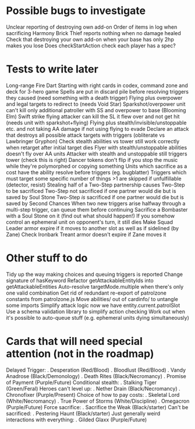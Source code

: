 # Possible bugs to investigate

Unclear reporting of destroying own add-on
Order of items in log when sacrificing Harmony
Brick Thief reports nothing when no damage healed
Check that destroying your own add-on when your base has only 2hp makes you lose
Does checkStartAction check each player has a spec?

# Tests to write later

Long-range
Fire Dart
Starting with right cards in codex, command zone and deck for 3-hero game
Spells are put in discard pile before resolving triggers they caused (need something with a death trigger)
Flying plus overpower and legal targets to redirect to (needs Void Star)
Sparkshot/overpower unit can't kill only additional patroller with SS and overpower to base (Blooming Elm)
Swift strike flying attacker can kill the SL it flew over and not get hit (needs unit with sparkshot+flying)
Flying plus stealth/invisible/unstoppable etc. and not taking AA damage if not using flying to evade
Declare an attack that destroys all possible attack targets with triggers (obliterate vs Lawbringer Gryphon)
Check stealth abilities vs tower still work correctly when retarget after initial target dies
Flyer with stealth/unstoppable abilities doesn't fly over AA units
Attacker with stealth and unstoppable still triggers tower (check this is right)
Dancer tokens don't flip if you stop the music while they're polymorphed or copying something
Units which sacrifice as a cost have the ability resolve before triggers (eg. bugblatter)
Triggers which must target some specific number of things >1 are skipped if unfulfillable (detector, resist)
Stealing half of a Two-Step partnership causes Two-Step to be sacrificed
Two-Step not sacrificed if one partner would die but is saved by Soul Stone
Two-Step _is_ sacrificed if one partner would die but is saved by Second Chances
When two new triggers arise halfway through a multi-step trigger, can queue them before continuing
Sacrifice a Bombaster with a Soul Stone on it (find out what should happen!)
If you somehow control an ephemeral unit on opponent's turn, it still dies
Make Squad Leader armor expire if it moves to another slot as well as if sidelined (by Zane)
Check Ironbark Treant armor doesn't expire if Zane moves it

# Other stuff to do

Tidy up the way making choices and queuing triggers is reported
Change signature of hasKeyword
Refactor getAttackableEntityIds into getAttackableEntities
Auto-resolve targetMode.multiple when there's only one valid combination
Get rid of redundant re-export of patrolzone constants from patrolzone.js
Move abilities/ out of cardinfo/ to untangle some imports
Simplify attack logic now we have entity.current.patrolSlot
Use a schema validation library to simplify action checking
Work out when it's possible to auto-queue stuff (e.g. ephemeral units dying simultaneously)

# Cards that will need special attention (not in the roadmap)

Delayed Trigger:
. Desperation (Red/Blood)
. Bloodlust (Red/Blood)
. Vandy Anadrose (Black/Demonology)
. Death Rites (Black/Necromancy)
. Promise of Payment (Purple/Future)
Conditional stealth:
. Stalking Tiger (Green/Feral)
Heroes can't level up:
. Nether Drain (Black/Necromancy)
. Chronofixer (Purple/Present)
Choice of how to pay costs:
. Skeletal Lord (White/Necromancy)
. True Power of Storms (White/Discipline)
. Omegacron (Purple/Future)
Force sacrifice:
. Sacrifice the Weak (Black/starter)
Can't be sacrificed:
. Pestering Haunt (Black/starter)
Just generally weird interactions with everything:
. Gilded Glaxx (Purple/Future)
